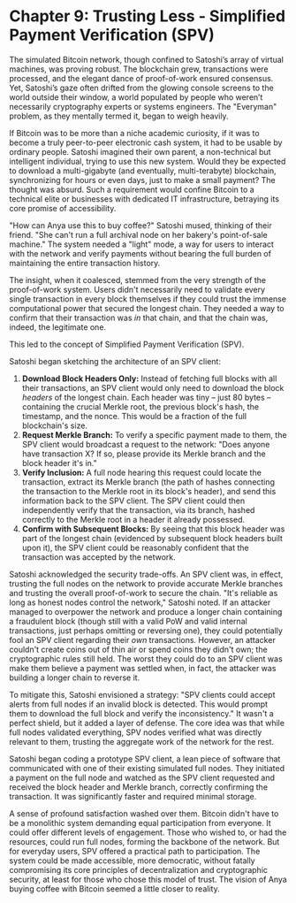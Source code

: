 # Chapter 9: Trusting Less - Simplified Payment Verification (SPV)

The simulated Bitcoin network, though confined to Satoshi’s array of virtual machines, was proving robust. The blockchain grew, transactions were processed, and the elegant dance of proof-of-work ensured consensus. Yet, Satoshi’s gaze often drifted from the glowing console screens to the world outside their window, a world populated by people who weren’t necessarily cryptography experts or systems engineers. The "Everyman" problem, as they mentally termed it, began to weigh heavily.

If Bitcoin was to be more than a niche academic curiosity, if it was to become a truly peer-to-peer electronic cash system, it had to be usable by ordinary people. Satoshi imagined their own parent, a non-technical but intelligent individual, trying to use this new system. Would they be expected to download a multi-gigabyte (and eventually, multi-terabyte) blockchain, synchronizing for hours or even days, just to make a small payment? The thought was absurd. Such a requirement would confine Bitcoin to a technical elite or businesses with dedicated IT infrastructure, betraying its core promise of accessibility.

"How can Anya use this to buy coffee?" Satoshi mused, thinking of their friend. "She can't run a full archival node on her bakery's point-of-sale machine." The system needed a "light" mode, a way for users to interact with the network and verify payments without bearing the full burden of maintaining the entire transaction history.

The insight, when it coalesced, stemmed from the very strength of the proof-of-work system. Users didn't necessarily need to validate every single transaction in every block themselves if they could trust the immense computational power that secured the longest chain. They needed a way to confirm that their transaction was *in* that chain, and that the chain was, indeed, the legitimate one.

This led to the concept of Simplified Payment Verification (SPV).

Satoshi began sketching the architecture of an SPV client:
1.  **Download Block Headers Only:** Instead of fetching full blocks with all their transactions, an SPV client would only need to download the block *headers* of the longest chain. Each header was tiny – just 80 bytes – containing the crucial Merkle root, the previous block's hash, the timestamp, and the nonce. This would be a fraction of the full blockchain's size.
2.  **Request Merkle Branch:** To verify a specific payment made to them, the SPV client would broadcast a request to the network: "Does anyone have transaction X? If so, please provide its Merkle branch and the block header it's in."
3.  **Verify Inclusion:** A full node hearing this request could locate the transaction, extract its Merkle branch (the path of hashes connecting the transaction to the Merkle root in its block's header), and send this information back to the SPV client. The SPV client could then independently verify that the transaction, via its branch, hashed correctly to the Merkle root in a header it already possessed.
4.  **Confirm with Subsequent Blocks:** By seeing that this block header was part of the longest chain (evidenced by subsequent block headers built upon it), the SPV client could be reasonably confident that the transaction was accepted by the network.

Satoshi acknowledged the security trade-offs. An SPV client was, in effect, trusting the full nodes on the network to provide accurate Merkle branches and trusting the overall proof-of-work to secure the chain. "It's reliable as long as honest nodes control the network," Satoshi noted. If an attacker managed to overpower the network and produce a longer chain containing a fraudulent block (though still with a valid PoW and valid internal transactions, just perhaps omitting or reversing one), they could potentially fool an SPV client regarding their *own* transactions. However, an attacker couldn't create coins out of thin air or spend coins they didn't own; the cryptographic rules still held. The worst they could do to an SPV client was make them believe a payment was settled when, in fact, the attacker was building a longer chain to reverse it.

To mitigate this, Satoshi envisioned a strategy: "SPV clients could accept alerts from full nodes if an invalid block is detected. This would prompt them to download the full block and verify the inconsistency." It wasn't a perfect shield, but it added a layer of defense. The core idea was that while full nodes validated everything, SPV nodes verified what was directly relevant to them, trusting the aggregate work of the network for the rest.

Satoshi began coding a prototype SPV client, a lean piece of software that communicated with one of their existing simulated full nodes. They initiated a payment on the full node and watched as the SPV client requested and received the block header and Merkle branch, correctly confirming the transaction. It was significantly faster and required minimal storage.

A sense of profound satisfaction washed over them. Bitcoin didn't have to be a monolithic system demanding equal participation from everyone. It could offer different levels of engagement. Those who wished to, or had the resources, could run full nodes, forming the backbone of the network. But for everyday users, SPV offered a practical path to participation. The system could be made accessible, more democratic, without fatally compromising its core principles of decentralization and cryptographic security, at least for those who chose this model of trust. The vision of Anya buying coffee with Bitcoin seemed a little closer to reality.
